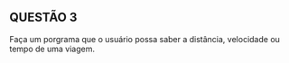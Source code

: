 ## QUESTÃO 3

Faça um porgrama que o usuário possa saber a distância, velocidade ou tempo de uma viagem.

